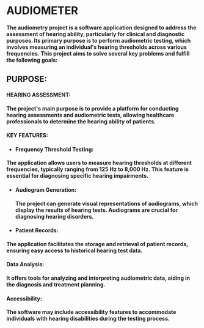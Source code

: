 # AUDIOMETER
**The audiometry project is a software application designed to address the assessment
of hearing ability, particularly for clinical and diagnostic purposes. Its primary
purpose is to perform audiometric testing, which involves measuring an individual's
hearing thresholds across various frequencies. This project aims to solve several key
problems and fulfill the following goals:**
## PURPOSE:
#### HEARING ASSESSMENT:
**The project's main purpose is to provide a platform for
conducting hearing assessments and audiometric tests, allowing healthcare
professionals to determine the hearing ability of patients.**

#### KEY FEATURES: 
* #### Frequency Threshold Testing:
**The application allows users to measure hearing
thresholds at different frequencies, typically ranging from 125 Hz to 8,000 Hz.
This feature is essential for diagnosing specific hearing impairments.**
* #### Audiogram Generation:
  **The project can generate visual representations of
audiograms, which display the results of hearing tests. Audiograms are crucial
for diagnosing hearing disorders.**
* #### Patient Records:
**The application facilitates the storage and retrieval of patient
records, ensuring easy access to historical hearing test data.**
#### Data Analysis:
**It offers tools for analyzing and interpreting audiometric data,
aiding in the diagnosis and treatment planning.**
#### Accessibility: 
**The software may include accessibility features to accommodate
individuals with hearing disabilities during the testing process.**
